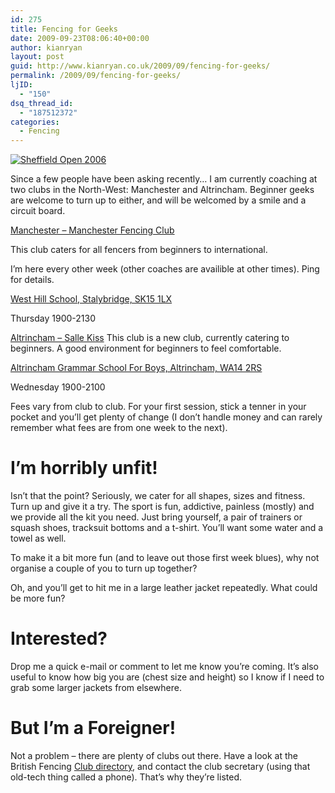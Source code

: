 ```yaml
---
id: 275
title: Fencing for Geeks
date: 2009-09-23T08:06:40+00:00
author: kianryan
layout: post
guid: http://www.kianryan.co.uk/2009/09/fencing-for-geeks/
permalink: /2009/09/fencing-for-geeks/
ljID:
  - "150"
dsq_thread_id:
  - "187512372"
categories:
  - Fencing
---
```

[<img src="http://farm4.static.flickr.com/3101/2308416939_0b4eef7f5b.jpg"   alt="Sheffield Open 2006" />](http://www.flickr.com/photos/kianryan/2308416939/ "Sheffield Open 2006 by kianryan, on Flickr")

Since a few people have been asking recently&#8230; I am currently coaching at two clubs in the North-West: Manchester and Altrincham. Beginner geeks are welcome to turn up to either, and will be welcomed by a smile and a circuit board.

[Manchester &#8211; Manchester Fencing Club](http://www.manchesterfencingclub.org.uk/)
  
This club caters for all fencers from beginners to international.
  
I&#8217;m here every other week (other coaches are availible at other times). Ping for details.
  
[West Hill School, Stalybridge, SK15 1LX](http://www.google.co.uk/maps?f=q&source=s_q&hl=en&geocode=&q=West+Hill+School,+SK15+1LX&sll=53.800651,-4.064941&sspn=16.785206,42.407227&ie=UTF8&z=16&iwloc=A)
  
Thursday 1900-2130

[Altrincham &#8211; Salle Kiss](http://agsb.co.uk/) This club is a new club, currently catering to beginners. A good environment for beginners to feel comfortable.
  
[Altrincham Grammar School For Boys, Altrincham, WA14 2RS](http://www.google.co.uk/maps?f=q&source=s_q&hl=en&geocode=&q=Altrincham+Grammar+School+for+Boys,+WA14+2RS&sll=53.4868,-2.0658&sspn=0.008235,0.020707&ie=UTF8&ll=53.376481,-2.352233&spn=0.008256,0.020707&z=16)
  
Wednesday 1900-2100

Fees vary from club to club. For your first session, stick a tenner in your pocket and you&#8217;ll get plenty of change (I don&#8217;t handle money and can rarely remember what fees are from one week to the next).

# I&#8217;m horribly unfit!

Isn&#8217;t that the point? Seriously, we cater for all shapes, sizes and fitness. Turn up and give it a try. The sport is fun, addictive, painless (mostly) and we provide all the kit you need. Just bring yourself, a pair of trainers or squash shoes, tracksuit bottoms and a t-shirt. You&#8217;ll want some water and a towel as well.

To make it a bit more fun (and to leave out those first week blues), why not organise a couple of you to turn up together?

Oh, and you&#8217;ll get to hit me in a large leather jacket repeatedly. What could be more fun?

# Interested?

Drop me a quick e-mail or comment to let me know you&#8217;re coming. It&#8217;s also useful to know how big you are (chest size and height) so I know if I need to grab some larger jackets from elsewhere.

# But I&#8217;m a Foreigner!

Not a problem &#8211; there are plenty of clubs out there. Have a look at the British Fencing [Club directory](http://www.britishfencing.com/British_Fencing.asp?PageID=39), and contact the club secretary (using that old-tech thing called a phone). That&#8217;s why they&#8217;re listed.